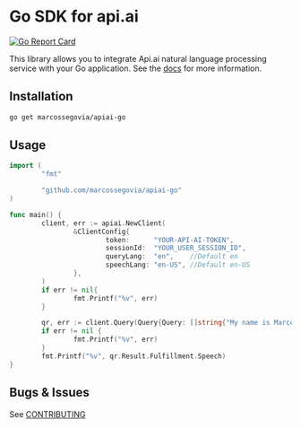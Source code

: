 # Go SDK for api.ai
[![Go Report Card](https://goreportcard.com/badge/github.com/marcossegovia/apiai-go)](https://goreportcard.com/report/github.com/marcossegovia/apiai-go)

This library allows you to integrate Api.ai natural language processing service with your Go application.
See the [docs](https://docs.api.ai/docs) for more information.

## Installation

```bash
go get marcossegovia/apiai-go
```

## Usage

```go
import (
        "fmt"

        "github.com/marcossegovia/apiai-go"
)

func main() {
        client, err := apiai.NewClient(
                &ClientConfig{
                        token:      "YOUR-API-AI-TOKEN",
                        sessionId:  "YOUR_USER_SESSION_ID",
                        queryLang:  "en",    //Default en
                        speechLang: "en-US", //Default en-US
                },
        )
        if err != nil{
                fmt.Printf("%v", err)
        }

        qr, err := client.Query(Query{Query: []string{"My name is Marcos and I live in Barcelona"}})
        if err != nil {
                fmt.Printf("%v", err)
        }
        fmt.Printf("%v", qr.Result.Fulfillment.Speech)
}
```
## Bugs & Issues

See [CONTRIBUTING](CONTRIBUTING.md)
